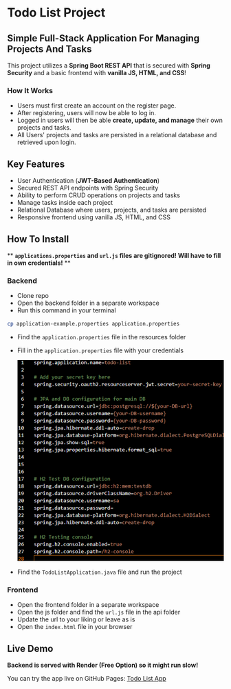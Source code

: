 # Todo List Project

## Simple Full-Stack Application For Managing Projects And Tasks

This project utilizes a **Spring Boot REST API** that is secured with **Spring Security** and a basic frontend with **vanilla JS, HTML, and CSS**!

### How It Works

- Users must first create an account on the register page.
- After registering, users will now be able to log in.
- Logged in users will then be able **create, update, and manage** their own projects and tasks.
- All Users' projects and tasks are persisted in a relational database and retrieved upon login.

## Key Features

- User Authentication (**JWT-Based Authentication**)
- Secured REST API endpoints with Spring Security
- Ability to perform CRUD operations on projects and tasks
- Manage tasks inside each project
- Relational Database where users, projects, and tasks are persisted
- Responsive frontend using vanilla JS, HTML, and CSS

## How To Install

\*\* **`applications.properties` and `url.js` files are gitignored! Will have to fill in own credentials!** \*\*

### Backend

- Clone repo
- Open the backend folder in a separate workspace
- Run this command in your terminal

```bash
cp application-example.properties application.properties
```

- Find the `application.properties` file in the resources folder
- Fill in the `application.properties` file with your credentials

  ![application.properties screenshot](./images/image.png)

- Find the `TodoListApplication.java` file and run the project

### Frontend

- Open the frontend folder in a separate workspace
- Open the js folder and find the `url.js` file in the api folder
- Update the url to your liking or leave as is
- Open the `index.html` file in your browser

## Live Demo

**Backend is served with Render (Free Option) so it might run slow!**

You can try the app live on GitHub Pages:
[Todo List App](https://jhairs2.github.io/java-todo-list-frontend/)
